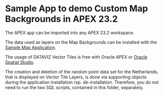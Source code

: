 # Sample App to demo Custom Map Backgrounds in APEX 23.2

The APEX app can be imported into any APEX 23.2 workspace.

The data used as layers on the Map Backgrounds can be installed with the [Sample Map Application](https://github.com/oracle/apex/tree/23.2/sample-apps/sample-maps).

The usage of DATAVIZ Vector Tiles is free with Oracle APEX or [Oracle Spatial Studio](https://www.oracle.com/database/technologies/spatial-studio/get-started.html).

The creation and deletion of the random point data set for the Netherlands, that is displayed on Vector Tile Layers, is done via supporting objects during the application installation rsp. de-installation. Therefore, you do not need to run the two SQL scripts, contained in this folder, separately.
